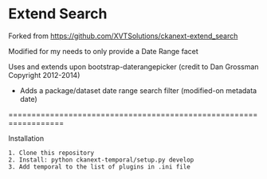 Extend Search
==================================================================
Forked from https://github.com/XVTSolutions/ckanext-extend_search

Modified for my needs to only provide a Date Range facet

Uses and extends upon bootstrap-daterangepicker
(credit to Dan Grossman Copyright 2012-2014)

- Adds a package/dataset date range search filter (modified-on metadata date)

==================================================================

Installation

    1. Clone this repository
    2. Install: python ckanext-temporal/setup.py develop
    3. Add temporal to the list of plugins in .ini file
